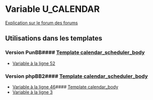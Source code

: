 # Variable U_CALENDAR
[Explication sur le forum des forums](http://forum.forumactif.com/t294113-listing-des-variables#U_CALENDAR)
## Utilisations dans les templates
### Version PunBB#### [Template calendar_scheduler_body](punbb/calendar_scheduler_body.md)
* [Variable à la ligne 52](../punbb/calendar_scheduler_body.tpl#L52)
### Version phpBB2#### [Template calendar_scheduler_body](subsilver/calendar_scheduler_body.md)
* [Variable à la ligne 46](../subsilver/calendar_scheduler_body.tpl#L46)#### [Template calendar_body](subsilver/calendar_body.md)
* [Variable à la ligne 3](../subsilver/calendar_body.tpl#L3)